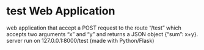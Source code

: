 # test Web Application
web application that accept a POST request to the route “/test” which accepts two arguments “x” and “y” and returns a JSON object {“sum”: x+y}.
server run on 127.0.0.1:8000/test
(made with Python/Flask)
